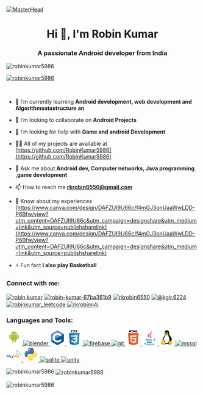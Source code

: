 [![MasterHead](https://1.bp.blogspot.com/-7A4WynwLsMw/XbBpCXG8fHI/AAAAAAAAMt4/uOa1bpLskYgrwGbllhSu2SDj_Mig8SXJQCLcBGAsYHQ/s1600/2000_600px.gif)](https://RobinKumar5986.io)
<h1 align="center">Hi 👋, I'm Robin Kumar</h1>
<h3 align="center">A passionate Android developer from India</h3>

<p align="left"> <img src="https://komarev.com/ghpvc/?username=robinkumar5986&label=Profile%20views&color=0e75b6&style=flat" alt="robinkumar5986" /> </p>

<p align="left"> <a href="https://github.com/ryo-ma/github-profile-trophy"><img src="https://github-profile-trophy.vercel.app/?username=robinkumar5986" alt="robinkumar5986" /></a> </p>

<p align="left"> <a href="https://twitter.com/" target="blank"><img src="https://img.shields.io/twitter/follow/?logo=twitter&style=for-the-badge" alt="" /></a> </p>

- 🌱 I’m currently learning **Android development, web development and Algorithmsatastructure an**

- 👯 I’m looking to collaborate on **Android Projects**

- 🤝 I’m looking for help with **Game and android Development**

- 👨‍💻 All of my projects are available at [https://github.com/RobinKumar5986](https://github.com/RobinKumar5986)

- 💬 Ask me about **Android dev, Computer networks, Java programming ,game development**

- 📫 How to reach me **rkrobin6550@gmail.com**

- 📄 Know about my experiences [https://www.canva.com/design/DAFZUI9U66c/f4mGJ3onUaaWwLDD-P6Bfw/view?utm_content=DAFZUI9U66c&utm_campaign=designshare&utm_medium=link&utm_source=publishsharelink](https://www.canva.com/design/DAFZUI9U66c/f4mGJ3onUaaWwLDD-P6Bfw/view?utm_content=DAFZUI9U66c&utm_campaign=designshare&utm_medium=link&utm_source=publishsharelink)

- ⚡ Fun fact **I also play Basketball**

<h3 align="left">Connect with me:</h3>
<p align="left">
<a href="https://dev.to/robin kumar" target="blank"><img align="center" src="https://raw.githubusercontent.com/rahuldkjain/github-profile-readme-generator/master/src/images/icons/Social/devto.svg" alt="robin kumar" height="30" width="40" /></a>
<a href="https://linkedin.com/in/robin-kumar-67ba361b9" target="blank"><img align="center" src="https://raw.githubusercontent.com/rahuldkjain/github-profile-readme-generator/master/src/images/icons/Social/linked-in-alt.svg" alt="robin-kumar-67ba361b9" height="30" width="40" /></a>
<a href="https://instagram.com/rkrobin6550" target="blank"><img align="center" src="https://raw.githubusercontent.com/rahuldkjain/github-profile-readme-generator/master/src/images/icons/Social/instagram.svg" alt="rkrobin6550" height="30" width="40" /></a>
<a href="https://www.youtube.com/channel/UCnWA3GF1XTn2hmhuE9qzrLg" target="blank"><img align="center" src="https://raw.githubusercontent.com/rahuldkjain/github-profile-readme-generator/master/src/images/icons/Social/youtube.svg" alt="@kgjr.6224" height="30" width="40" /></a>
<a href="https://www.leetcode.com/robinkumar_leetcode" target="blank"><img align="center" src="https://raw.githubusercontent.com/rahuldkjain/github-profile-readme-generator/master/src/images/icons/Social/leet-code.svg" alt="robinkumar_leetcode" height="30" width="40" /></a>
<a href="https://auth.geeksforgeeks.org/user/rkrobimj4j" target="blank"><img align="center" src="https://raw.githubusercontent.com/rahuldkjain/github-profile-readme-generator/master/src/images/icons/Social/geeks-for-geeks.svg" alt="rkrobimj4j" height="30" width="40" /></a>
</p>

<h3 align="left">Languages and Tools:</h3>
<p align="left"> <a href="https://developer.android.com" target="_blank" rel="noreferrer"> <img src="https://raw.githubusercontent.com/devicons/devicon/master/icons/android/android-original-wordmark.svg" alt="android" width="40" height="40"/> </a> <a href="https://www.blender.org/" target="_blank" rel="noreferrer"> <img src="https://download.blender.org/branding/community/blender_community_badge_white.svg" alt="blender" width="40" height="40"/> </a> <a href="https://www.cprogramming.com/" target="_blank" rel="noreferrer"> <img src="https://raw.githubusercontent.com/devicons/devicon/master/icons/c/c-original.svg" alt="c" width="40" height="40"/> </a> <a href="https://www.w3schools.com/css/" target="_blank" rel="noreferrer"> <img src="https://raw.githubusercontent.com/devicons/devicon/master/icons/css3/css3-original-wordmark.svg" alt="css3" width="40" height="40"/> </a> <a href="https://firebase.google.com/" target="_blank" rel="noreferrer"> <img src="https://www.vectorlogo.zone/logos/firebase/firebase-icon.svg" alt="firebase" width="40" height="40"/> </a> <a href="https://git-scm.com/" target="_blank" rel="noreferrer"> <img src="https://www.vectorlogo.zone/logos/git-scm/git-scm-icon.svg" alt="git" width="40" height="40"/> </a> <a href="https://www.w3.org/html/" target="_blank" rel="noreferrer"> <img src="https://raw.githubusercontent.com/devicons/devicon/master/icons/html5/html5-original-wordmark.svg" alt="html5" width="40" height="40"/> </a> <a href="https://www.java.com" target="_blank" rel="noreferrer"> <img src="https://raw.githubusercontent.com/devicons/devicon/master/icons/java/java-original.svg" alt="java" width="40" height="40"/> </a> <a href="https://www.linux.org/" target="_blank" rel="noreferrer"> <img src="https://raw.githubusercontent.com/devicons/devicon/master/icons/linux/linux-original.svg" alt="linux" width="40" height="40"/> </a> <a href="https://www.microsoft.com/en-us/sql-server" target="_blank" rel="noreferrer"> <img src="https://www.svgrepo.com/show/303229/microsoft-sql-server-logo.svg" alt="mssql" width="40" height="40"/> </a> <a href="https://www.mysql.com/" target="_blank" rel="noreferrer"> <img src="https://raw.githubusercontent.com/devicons/devicon/master/icons/mysql/mysql-original-wordmark.svg" alt="mysql" width="40" height="40"/> </a> <a href="https://www.python.org" target="_blank" rel="noreferrer"> <img src="https://raw.githubusercontent.com/devicons/devicon/master/icons/python/python-original.svg" alt="python" width="40" height="40"/> </a> <a href="https://www.sqlite.org/" target="_blank" rel="noreferrer"> <img src="https://www.vectorlogo.zone/logos/sqlite/sqlite-icon.svg" alt="sqlite" width="40" height="40"/> </a> <a href="https://unity.com/" target="_blank" rel="noreferrer"> <img src="https://www.vectorlogo.zone/logos/unity3d/unity3d-icon.svg" alt="unity" width="40" height="40"/> </a> </p>

<p><img align="left" src="https://github-readme-stats.vercel.app/api/top-langs?username=robinkumar5986&show_icons=true&locale=en&layout=compact" alt="robinkumar5986" /></p>

<p>&nbsp;<img align="center" src="https://github-readme-stats.vercel.app/api?username=robinkumar5986&show_icons=true&locale=en" alt="robinkumar5986" /></p>

<p><img align="center" src="https://github-readme-streak-stats.herokuapp.com/?user=robinkumar5986&" alt="robinkumar5986" /></p>
